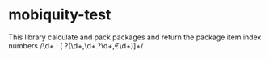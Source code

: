 # mobiquity-test
This library calculate and pack packages and return the package item index numbers
/\d+ : [ ?\(\d+,\d+.?\d+,€\d+\)]+/